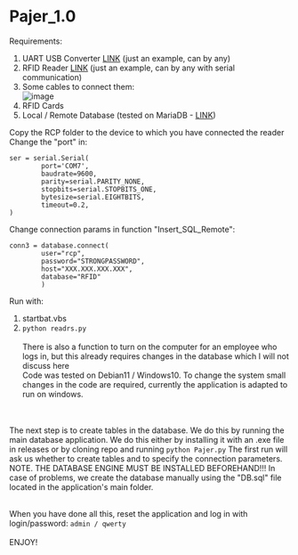 # Pajer_1.0

Requirements:
1. UART USB Converter [LINK](https://www.aliexpress.com/item/1005003292190035.html?spm=a2g0o.productlist.main.5.16b6140d8GOvws&algo_pvid=efb61b3f-855d-4b4d-9d26-4174b9996db1&algo_exp_id=efb61b3f-855d-4b4d-9d26-4174b9996db1-2&pdp_npi=4%40dis%21PLN%2118.02%2110.82%21%21%214.28%21%21%4021038edf16921831215858663e3efc%2112000025051327922%21sea%21PL%210%21A&curPageLogUid=SEjpEf7GxtU5) (just an example, can by any)
2. RFID Reader [LINK](https://www.aliexpress.com/item/4000067465590.html?spm=a2g0o.detail.1000060.1.57b81c99zDuN8p&gps-id=pcDetailBottomMoreThisSeller&scm=1007.13339.169870.0&scm_id=1007.13339.169870.0&scm-url=1007.13339.169870.0&pvid=2259797a-f788-425d-ae4e-221e6b91d645&_t=gps-id:pcDetailBottomMoreThisSeller,scm-url:1007.13339.169870.0,pvid:2259797a-f788-425d-ae4e-221e6b91d645,tpp_buckets:668%232846%238108%231977&&pdp_ext_f=%7B%22sku_id%22:%2212000018138193929%22,%22sceneId%22:%223339%22%7D) (just an example, can by any with serial communication)
3. Some cables to connect them:<br />
![image](https://github.com/SmolinskiP/Pajer_1.0/assets/49648588/f732247e-f309-45a8-a1fb-ebcad9c13951)
4. RFID Cards
5. Local / Remote Database (tested on MariaDB - [LINK](https://mariadb.org/download/))


Copy the RCP folder to the device to which you have connected the reader<br />
Change the "port" in:
```
ser = serial.Serial(
        port='COM7',
        baudrate=9600,
        parity=serial.PARITY_NONE,
        stopbits=serial.STOPBITS_ONE,
        bytesize=serial.EIGHTBITS,
        timeout=0.2,
)
```
Change connection params in function "Insert_SQL_Remote":
```
conn3 = database.connect(
        user="rcp",
        password="STRONGPASSWORD",
        host="XXX.XXX.XXX.XXX",
        database="RFID"
        )
```
Run with:
1. startbat.vbs
2. ```python readrs.py```<br /><br />
There is also a function to turn on the computer for an employee who logs in, but this already requires changes in the database which I will not discuss here<br />
Code was tested on Debian11 / Windows10. To change the system small changes in the code are required, currently the application is adapted to run on windows.<br />
<br /><br />

The next step is to create tables in the database. We do this by running the main database application. We do this either by installing it with an .exe file in releases or by cloning repo and running ```python Pajer.py``` The first run will ask us whether to create tables and to specify the connection parameters. NOTE. THE DATABASE ENGINE MUST BE INSTALLED BEFOREHAND!!! In case of problems, we create the database manually using the "DB.sql" file located in the application's main folder.<br /><br />

When you have done all this, reset the application and log in with login/password: ```admin / qwerty```<br /><br />
ENJOY!
